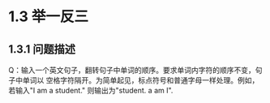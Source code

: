 # 1.3 举一反三 #

## 1.3.1 问题描述 ##

Q：输入一个英文句子，翻转句子中单词的顺序。要求单词内字符的顺序不变，句子中单词以
空格字符隔开。为简单起见，标点符号和普通字母一样处理。例如，若输入"I am a student."
则输出为"student. a am I".